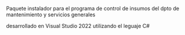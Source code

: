 Paquete instalador para el programa de control de insumos del dpto de mantenimiento y servicios generales

desarrollado en Visual Studio 2022 
utilizando el leguaje C#

